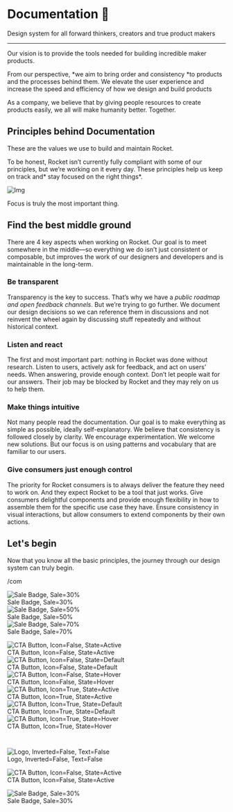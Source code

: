 
# Documentation 🚀

Design system for all forward thinkers, creators and true product makers

---

Our vision is to provide the tools needed for building incredible maker products.

From our perspective, *we aim to bring order and consistency *to products and the processes behind them. We elevate the user experience and increase the speed and efficiency of how we design and build products

As a company, we believe that by giving people resources to create products easily, we all will make humanity better. Together.

## Principles behind Documentation

These are the values we use to build and maintain Rocket.

To be honest, Rocket isn’t currently fully compliant with some of our principles, but we’re working on it every day. These principles help us keep on track and* stay focused on the right things*.

![Img](https://studio-assets.supernova.io/design-systems/14533/9289758a-6300-472a-bbc6-a57098081abf.jpeg)

Focus is truly the most important thing.

## Find the best middle ground

There are 4 key aspects when working on Rocket. Our goal is to meet somewhere in the middle—so everything we do isn’t just consistent or composable, but improves the work of our designers and developers and is maintainable in the long-term.

### Be transparent

Transparency is the key to success. That’s why we have a *public roadmap and open feedback channels*. But we’re trying to go further. We document our design decisions so we can reference them in discussions and not reinvent the wheel again by discussing stuff repeatedly and without historical context.

### Listen and react

The first and most important part: nothing in Rocket was done without research. Listen to users, actively ask for feedback, and act on users’ needs. When answering, provide enough context. Don’t let people wait for our answers. Their job may be blocked by Rocket and they may rely on us to help them.

### Make things intuitive

Not many people read the documentation. Our goal is to make everything as simple as possible, ideally self-explanatory. We believe that consistency is followed closely by clarity. We encourage experimentation. We welcome new solutions. But our focus is on using patterns and vocabulary that are familiar to our users.

### Give consumers just enough control

The priority for Rocket consumers is to always deliver the feature they need to work on. And they expect Rocket to be a tool that just works. Give consumers delightful components and provide enough flexibility in how to assemble them for the specific use case they have. Ensure consistency in visual interactions, but allow consumers to extend components by their own actions.

## Let's begin

Now that you know all the basic principles, the journey through our design system can truly begin.

/com

  
![Sale Badge, Sale=30%](https://studio-assets.supernova.io/design-systems/14533/70a1efd8-4cec-4d9c-bff1-54a972ae66b4.png)  
Sale Badge, Sale=30%  
![Sale Badge, Sale=50%](https://studio-assets.supernova.io/design-systems/14533/b64e0f13-4996-4619-8ba7-92cd015946b0.png)  
Sale Badge, Sale=50%  
![Sale Badge, Sale=70%](https://studio-assets.supernova.io/design-systems/14533/8876e13c-c214-4917-92dc-16596c918b62.png)  
Sale Badge, Sale=70%  


  
![CTA Button, Icon=False, State=Active](https://studio-assets.supernova.io/design-systems/14533/aaa25f1e-079e-4c95-9c59-b7c923b8f995.png)  
CTA Button, Icon=False, State=Active  
![CTA Button, Icon=False, State=Default](https://studio-assets.supernova.io/design-systems/14533/c48db01a-ad20-4493-95e0-63a1ac60a004.png)  
CTA Button, Icon=False, State=Default  
![CTA Button, Icon=False, State=Hover](https://studio-assets.supernova.io/design-systems/14533/80c22d46-d5d2-4e58-8890-fe4362987464.png)  
CTA Button, Icon=False, State=Hover  
![CTA Button, Icon=True, State=Active](https://studio-assets.supernova.io/design-systems/14533/2f68ae80-59de-45bc-8cd8-91a2047d5682.png)  
CTA Button, Icon=True, State=Active  
![CTA Button, Icon=True, State=Default](https://studio-assets.supernova.io/design-systems/14533/68e3723f-6340-4a90-bf2f-081e7291108b.png)  
CTA Button, Icon=True, State=Default  
![CTA Button, Icon=True, State=Hover](https://studio-assets.supernova.io/design-systems/14533/53544634-9869-4d26-a14e-46fb2b4e6fec.png)  
CTA Button, Icon=True, State=Hover  


```javascript  
  
```

  
![Logo, Inverted=False, Text=False](https://studio-assets.supernova.io/design-systems/14533/1f833e67-6008-4819-bf6c-80a682aa3da1.png)  
Logo, Inverted=False, Text=False  


  
  


  
![CTA Button, Icon=False, State=Active](https://studio-assets.supernova.io/design-systems/14533/aaa25f1e-079e-4c95-9c59-b7c923b8f995.png)  
CTA Button, Icon=False, State=Active  


  
![Sale Badge, Sale=30%](https://studio-assets.supernova.io/design-systems/14533/70a1efd8-4cec-4d9c-bff1-54a972ae66b4.png)  
Sale Badge, Sale=30%  
